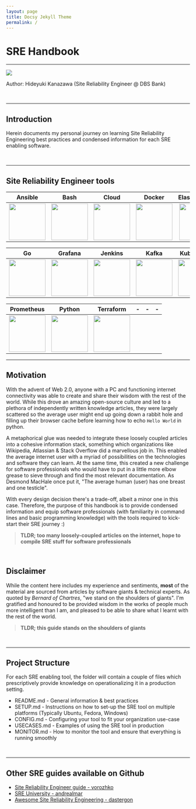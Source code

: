 ```yaml
---
layout: page
title: Docsy Jekyll Theme
permalink: /
---
```


# SRE Handbook
---

![](assets/static/sre-banner.png)

Author: Hideyuki Kanazawa (Site Reliability Engineer @ DBS Bank)

<br>

---

## Introduction
Herein documents my personal journey on learning Site Reliability Engineering best practices and condensed information for each SRE enabling software. 

<br>

---

## Site Reliability Engineer tools

Ansible | Bash | Cloud | Docker | Elasticsearch | Git
:-------------------------:|:-------------------------:|:-------------------------:|:-------------------------:|:-------------------------:|:-------------------------:
<img src="assets/static/ansible.png" width="100">  |  <img src="assets/static/bash.png" width="100"> | <img src="assets/static/aws.jpg" width="100"> | <img src="assets/static/docker.png" width="100"> | <img src="assets/static/elasticsearch.png" width="100"> | <img src="assets/static/git.png" width="100">

Go | Grafana | Jenkins | Kafka | Kubernetes | Nginx
:-------------------------:|:-------------------------:|:-------------------------:|:-------------------------:|:-------------------------:|:-------------------------:
<img src="assets/static/go.png" width="100">  |  <img src="assets/static/grafana.jpg" width="100"> | <img src="assets/static/jenkins.png" width="100"> | <img src="assets/static/kafka.png" width="100"> | <img src="assets/static/kubernetes.png" width="100"> | <img src="assets/static/nginx.png" width="100">

Prometheus | Python | Terraform | - | - | -
:-------------------------:|:-------------------------:|:-------------------------:|:-------------------------:|:-------------------------:|:-------------------------:
<img src="assets/static/prometheus.png" width="100">  |  <img src="assets/static/python.png" width="100"> | <img src="assets/static/terraform.png" width="100"> 



---

## Motivation
With the advent of Web 2.0, anyone with a PC and functioning internet connectivity was able to create and share their wisdom with the rest of the world. While this drove an amazing open-source culture and led to a plethora of independently written knowledge articles, they were largely scattered so the average user might end up going down a rabbit hole and filling up their browser cache before learning how to echo `Hello World` in python. 

A metaphorical glue was needed to integrate these loosely coupled articles into a cohesive information stack, something which organizations like Wikipedia, Atlassian & Stack Overflow did a marvellous job in. This enabled the average internet user with a myriad of possibilities on the technologies and software they can learn. At the same time, this created a new challenge for software professionals who would have to put in a little more elbow grease to sieve through and find the most relevant documentation. As Desmond MacHale once put it, "The average human (user) has one breast and one testicle". 

With every design decision there's a trade-off, albeit a minor one in this case. Therefore, the purpose of this handbook is to provide condensed information and equip software professionals (with familiarity in command lines and basic programming knowledge) with the tools required to kick-start their SRE journey :)

> **TLDR; too many loosely-coupled articles on the internet, hope to compile SRE stuff for software professionals**

<br>

## Disclaimer
While the content here includes my experience and sentiments, **most** of the material are sourced from articles by software giants & technical experts. As quoted by *Bernard of Chartres*, "we stand on the shoulders of giants". I'm gratified and honoured to be provided wisdom in the works of people much more intelligent than I am, and pleased to be able to share what I learnt with the rest of the world. 

> **TLDR; this guide stands on the shoulders of giants** 

<br>


---


## Project Structure

For each SRE enabling tool, the folder will contain a couple of files which prescriptively provide knowledge on operationalizing it in a production setting. 

- README.md - General information & best practices
- SETUP.md - Instructions on how to set-up the SRE tool on multiple platforms (Typically Ubuntu, Fedora, Windows)
- CONFIG.md - Configuring your tool to fit your organization use-case
- USECASES.md - Examples of using the SRE tool in production
- MONITOR.md - How to monitor the tool and ensure that everything is running smoothly


<br>

---

## Other SRE guides available on Github

- [Site Reliability Engineer guide - vorozhko](https://github.com/vorozhko/site-reliability-engineer-guide)
- [SRE University - andrealmar](https://github.com/andrealmar/sre-university)
- [Awesome Site Reliability Engineering - dastergon](https://github.com/dastergon/awesome-sre)